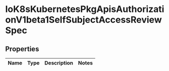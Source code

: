 
# IoK8sKubernetesPkgApisAuthorizationV1beta1SelfSubjectAccessReviewSpec

## Properties
Name | Type | Description | Notes
------------ | ------------- | ------------- | -------------



